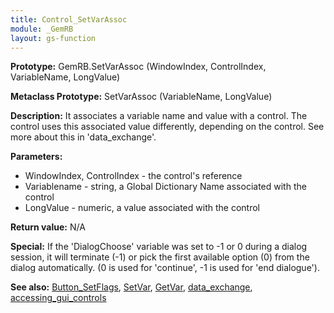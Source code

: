 ```yaml
---
title: Control_SetVarAssoc
module: _GemRB
layout: gs-function
---
```


**Prototype:** GemRB.SetVarAssoc (WindowIndex, ControlIndex, VariableName, LongValue)

**Metaclass Prototype:** SetVarAssoc (VariableName, LongValue)

**Description:** It associates a variable name and value with a control. 
The control uses this associated value differently, depending on the 
control. See more about this in 'data_exchange'.

**Parameters:**
  * WindowIndex, ControlIndex  - the control's reference
  * Variablename - string, a Global Dictionary Name associated with the control
  * LongValue - numeric, a value associated with the control

**Return value:** N/A

**Special:** If the 'DialogChoose' variable was set to -1 or 0 during a dialog session, it will terminate (-1) or pick the first available option (0) from the dialog automatically. (0 is used for 'continue', -1 is used for 'end dialogue').

**See also:** [Button_SetFlags](Button_SetFlags.md), [SetVar](SetVar.md), [GetVar](GetVar.md), [data_exchange](data_exchange.md), [accessing_gui_controls](accessing_gui_controls.md)
